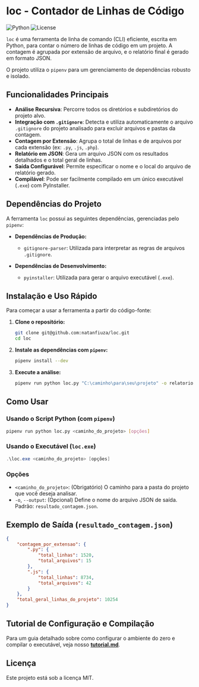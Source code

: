 # loc - Contador de Linhas de Código

![Python](https://img.shields.io/badge/Python-3.7%2B-blue.svg)
![License](https://img.shields.io/badge/License-MIT-green.svg)

`loc` é uma ferramenta de linha de comando (CLI) eficiente, escrita em Python, para contar o número de linhas de código em um projeto. A contagem é agrupada por extensão de arquivo, e o relatório final é gerado em formato JSON.

O projeto utiliza o `pipenv` para um gerenciamento de dependências robusto e isolado.

## Funcionalidades Principais

-   **Análise Recursiva**: Percorre todos os diretórios e subdiretórios do projeto alvo.
-   **Integração com `.gitignore`**: Detecta e utiliza automaticamente o arquivo `.gitignore` do projeto analisado para excluir arquivos e pastas da contagem.
-   **Contagem por Extensão**: Agrupa o total de linhas e de arquivos por cada extensão (ex: `.py`, `.js`, `.php`).
-   **Relatório em JSON**: Gera um arquivo JSON com os resultados detalhados e o total geral de linhas.
-   **Saída Configurável**: Permite especificar o nome e o local do arquivo de relatório gerado.
-   **Compilável**: Pode ser facilmente compilado em um único executável (`.exe`) com PyInstaller.

## Dependências do Projeto

A ferramenta `loc` possui as seguintes dependências, gerenciadas pelo `pipenv`:

-   **Dependências de Produção:**
    -   `gitignore-parser`: Utilizada para interpretar as regras de arquivos `.gitignore`.

-   **Dependências de Desenvolvimento:**
    -   `pyinstaller`: Utilizada para gerar o arquivo executável (`.exe`).

## Instalação e Uso Rápido

Para começar a usar a ferramenta a partir do código-fonte:

1.  **Clone o repositório:**
    ```bash
    git clone git@github.com:natanfiuza/loc.git
    cd loc
    ```

2.  **Instale as dependências com `pipenv`:**
    ```bash
    pipenv install --dev
    ```

3.  **Execute a análise:**
    ```bash
    pipenv run python loc.py "C:\caminho\para\seu\projeto" -o relatorio.json
    ```

## Como Usar

### Usando o Script Python (com `pipenv`)

```bash
pipenv run python loc.py <caminho_do_projeto> [opções]
```

### Usando o Executável (`loc.exe`)

```powershell
.\loc.exe <caminho_do_projeto> [opções]
```

### Opções

-   `<caminho_do_projeto>`: (Obrigatório) O caminho para a pasta do projeto que você deseja analisar.
-   `-o`, `--output`: (Opcional) Define o nome do arquivo JSON de saída. Padrão: `resultado_contagem.json`.

## Exemplo de Saída (`resultado_contagem.json`)

```json
{
    "contagem_por_extensao": {
        ".py": {
            "total_linhas": 1520,
            "total_arquivos": 15
        },
        ".js": {
            "total_linhas": 8734,
            "total_arquivos": 42
        }
    },
    "total_geral_linhas_do_projeto": 10254
}
```

## Tutorial de Configuração e Compilação

Para um guia detalhado sobre como configurar o ambiente do zero e compilar o executável, veja nosso **[tutorial.md](./doc/tutorial.md)**.

## Licença

Este projeto está sob a licença MIT.
